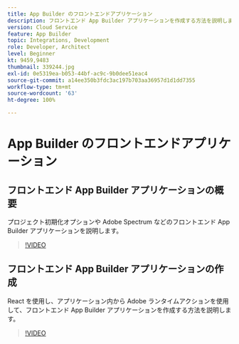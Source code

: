 ```yaml
---
title: App Builder のフロントエンドアプリケーション
description: フロントエンド App Builder アプリケーションを作成する方法を説明します。
version: Cloud Service
feature: App Builder
topic: Integrations, Development
role: Developer, Architect
level: Beginner
kt: 9459,9483
thumbnail: 339244.jpg
exl-id: 0e5319ea-b053-44bf-ac9c-9b0dee51eac4
source-git-commit: a14ee350b3fdc3ac197b703aa36957d1d1dd7355
workflow-type: tm+mt
source-wordcount: '63'
ht-degree: 100%

---
```


# App Builder のフロントエンドアプリケーション

## フロントエンド App Builder アプリケーションの概要

プロジェクト初期化オプションや Adobe Spectrum などのフロントエンド App Builder アプリケーションを説明します。

>[!VIDEO](https://video.tv.adobe.com/v/339247/?quality=12&learn=on)

## フロントエンド App Builder アプリケーションの作成

React を使用し、アプリケーション内から Adobe ランタイムアクションを使用して、フロントエンド App Builder アプリケーションを作成する方法を説明します。

>[!VIDEO](https://video.tv.adobe.com/v/339248/?quality=12&learn=on)
